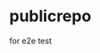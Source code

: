 # publicrepo
for e2e test



































































































































































































































































































































































































































































































































































































































































































































